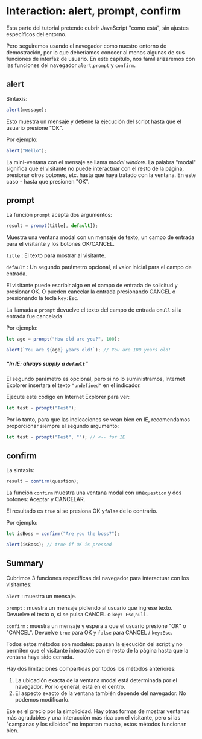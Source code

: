 # Interaction: alert, prompt, confirm

Esta parte del tutorial pretende cubrir JavaScript "como está", sin ajustes específicos del entorno.

Pero seguiremos usando el navegador como nuestro entorno de demostración, por lo que deberíamos conocer al menos algunas de sus funciones de interfaz de usuario. En este capítulo, nos familiarizaremos con las funciones del navegador `alert`,`prompt` y `confirm`.

## alert

Sintaxis:

```js
alert(message);
```

Esto muestra un mensaje y detiene la ejecución del script hasta que el usuario presione "OK".

Por ejemplo:

```js run
alert("Hello");
```

La mini-ventana con el mensaje se llama _modal window_. La palabra "modal" significa que el visitante no puede interactuar con el resto de la página, presionar otros botones, etc. hasta que haya tratado con la ventana. En este caso - hasta que presionen "OK".

## prompt

La función `prompt` acepta dos argumentos:

```js no-beautify
result = prompt(title[, default]);
```

Muestra una ventana modal con un mensaje de texto, un campo de entrada para el visitante y los botones OK/CANCEL.

`title`
: El texto para mostrar al visitante.

`default`
: Un segundo parámetro opcional, el valor inicial para el campo de entrada.

El visitante puede escribir algo en el campo de entrada de solicitud y presionar OK. O pueden cancelar la entrada presionando CANCEL o presionando la tecla `key:Esc`.

La llamada a `prompt` devuelve el texto del campo de entrada o`null` si la entrada fue cancelada.

Por ejemplo:

```js run
let age = prompt("How old are you?", 100);

alert(`You are ${age} years old!`); // You are 100 years old!
```

##### "In IE: always supply a `default`"

El segundo parámetro es opcional, pero si no lo suministramos, Internet Explorer insertará el texto `"undefined"` en el indicador.

Ejecute este código en Internet Explorer para ver:

```js run
let test = prompt("Test");
```

Por lo tanto, para que las indicaciones se vean bien en IE, recomendamos proporcionar siempre el segundo argumento:

```js run
let test = prompt("Test", ""); // <-- for IE
```

## confirm

La sintaxis:

```js
result = confirm(question);
```

La función `confirm` muestra una ventana modal con una`question` y dos botones: Aceptar y CANCELAR.

El resultado es `true` si se presiona OK y`false` de lo contrario.

Por ejemplo:

```js run
let isBoss = confirm("Are you the boss?");

alert(isBoss); // true if OK is pressed
```

## Summary

Cubrimos 3 funciones específicas del navegador para interactuar con los visitantes:

`alert`
: muestra un mensaje.

`prompt`
: muestra un mensaje pidiendo al usuario que ingrese texto. Devuelve el texto o, si se pulsa CANCEL o `key: Esc`,`null`.

`confirm`
: muestra un mensaje y espera a que el usuario presione "OK" o "CANCEL". Devuelve `true` para OK y `false` para CANCEL / `key:Esc`.

Todos estos métodos son modales: pausan la ejecución del script y no permiten que el visitante interactúe con el resto de la página hasta que la ventana haya sido cerrada.

Hay dos limitaciones compartidas por todos los métodos anteriores:

1. La ubicación exacta de la ventana modal está determinada por el navegador. Por lo general, está en el centro.
2. El aspecto exacto de la ventana también depende del navegador. No podemos modificarlo.

Ese es el precio por la simplicidad. Hay otras formas de mostrar ventanas más agradables y una interacción más rica con el visitante, pero si las "campanas y los silbidos" no importan mucho, estos métodos funcionan bien.
